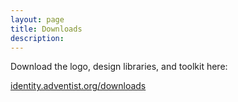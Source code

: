 ```yaml
---
layout: page
title: Downloads
description:
---
```


Download the logo, design libraries, and toolkit here:

[identity.adventist.org/downloads](https://identity.adventist.org/downloads/)

